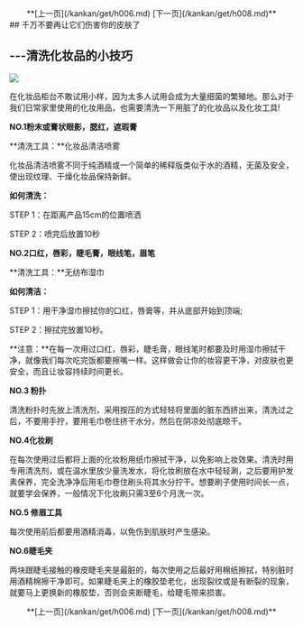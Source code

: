<center>**[上一页](/kankan/get/h006.md) [下一页](/kankan/get/h008.md)**</center>
## 千万不要再让它们伤害你的皮肤了

## ---清洗化妆品的小技巧



**![](/kankan/h007.jpg)**

在化妆品柜台不敢试用小样，因为太多人试用会成为大量细菌的繁殖地。那么对于我们日常家里使用的化妆用品，也需要清洗一下用脏了的化妆品以及化妆工具!

**NO.1粉末或膏状眼影，腮红，遮瑕膏**

**清洗工具：**化妆品清洁喷雾

化妆品清洁喷雾不同于纯酒精或一个简单的稀释版类似于水的酒精，无菌及安全，使出现纹理、干燥化妆品保持新鲜。

**如何清洗：**

STEP 1：在距离产品15cm的位置喷洒

STEP 2：喷完后放置10秒

**NO.2口红，唇彩，睫毛膏，眼线笔，眉笔**

**清洗工具：**无纺布湿巾

**如何清洁：**

STEP 1：用干净湿巾擦拭你的口红，唇膏等，并从底部开始到顶端;

STEP 2：擦拭完放置10秒。

**注意：**在每一次用过口红，唇彩，睫毛膏，眼线笔时都要及时用湿巾擦拭干净，就像我们每次吃完饭都要擦嘴一样。这样做会让你的妆容更干净，对皮肤也更安全，而且让妆容持续时间更长。

**NO.3 粉扑**

清洗粉扑时先放上清洗剂，采用按压的方式轻轻将里面的脏东西挤出来，清洗过之后，不要用手拧，要用毛巾卷住挤干水分，然后在阴凉处彻底晾干。

**NO.4化妆刷**

在每次使用过后都将上面的化妆粉用纸巾擦拭干净，以免影响上妆效果。清洗时用专用清洗剂，或在温水里放少量洗发水，将化妆刷放在水中轻轻涮，之后要用护发素保养，完全洗净净后用毛巾卷住刷头将其水分拧干。想要刷子使用时间长一点，就要学会保养，一般情况下化妆刷只需3至6个月洗一次。

**NO.5 修眉工具**

每次使用前后都要用酒精消毒，以免伤到肌肤时产生感染。

**NO.6睫毛夹**

两块跟睫毛接触的橡皮睫毛夹是最脏的，每次使用之后最好用棉纸擦拭，特别脏时用酒精棉擦干净即可。如果睫毛夹上的橡胶垫老化，出现裂纹或是有断裂的现象，就要马上更换新的橡胶垫，否则会夹断睫毛，给睫毛带来损害。


<center>**[上一页](/kankan/get/h006.md) [下一页](/kankan/get/h008.md)**</center>
